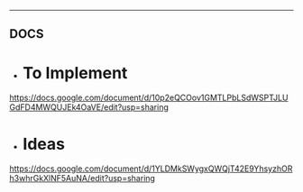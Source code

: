 ---
## DOCS
- # To Implement
https://docs.google.com/document/d/10p2eQCOov1GMTLPbLSdWSPTJLUGdFD4MWQUJEk4OaVE/edit?usp=sharing
- # Ideas
https://docs.google.com/document/d/1YLDMkSWygxQWQjT42E9YhsyzhORh3whrGkXlNF5AuNA/edit?usp=sharing

